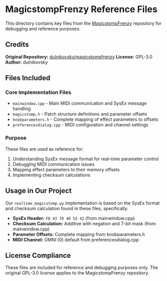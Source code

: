 # MagicstompFrenzy Reference Files

This directory contains key files from the [MagicstompFrenzy](https://github.com/dulnikovsky/magicstompfrenzy) repository for debugging and reference purposes.

## Credits

**Original Repository:** [dulnikovsky/magicstompfrenzy](https://github.com/dulnikovsky/magicstompfrenzy)
**License:** GPL-3.0
**Author:** dulnikovsky

## Files Included

### Core Implementation Files
- `mainwindow.cpp` - Main MIDI communication and SysEx message handling
- `magicstomp.h` - Patch structure definitions and parameter offsets
- `knobparameters.h` - Complete mapping of effect parameters to offsets
- `preferencesdialog.cpp` - MIDI configuration and channel settings

### Purpose
These files are used as reference for:
1. Understanding SysEx message format for real-time parameter control
2. Debugging MIDI communication issues
3. Mapping effect parameters to their memory offsets
4. Implementing checksum calculations

## Usage in Our Project

Our `realtime_magicstomp.py` implementation is based on the SysEx format and checksum calculation found in these files, specifically:

- **SysEx Header:** `F0 43 7D 40 55 42` (from mainwindow.cpp)
- **Checksum Calculation:** Additive with negation and 7-bit mask (from mainwindow.cpp)
- **Parameter Offsets:** Complete mapping from knobparameters.h
- **MIDI Channel:** OMNI (0) default from preferencesdialog.cpp

## License Compliance

These files are included for reference and debugging purposes only. The original GPL-3.0 license applies to the MagicstompFrenzy repository.
